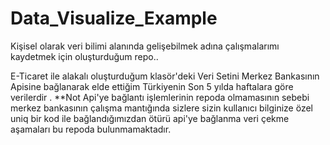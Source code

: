 # Data_Visualize_Example
Kişisel olarak veri bilimi alanında gelişebilmek adına çalışmalarımı kaydetmek için oluşturduğum repo..

E-Ticaret ile alakalı oluşturduğum klasör'deki Veri Setini Merkez Bankasının Apisine bağlanarak elde ettiğim Türkiyenin Son 5 yılda haftalara göre verilerdir . 
  **Not Api'ye bağlantı işlemlerinin repoda olmamasının sebebi merkez bankasının çalışma mantığında sizlere sizin kullanıcı bilginize özel uniq bir kod ile bağlandığımızdan ötürü api'ye bağlanma veri çekme aşamaları bu repoda bulunmamaktadır.
